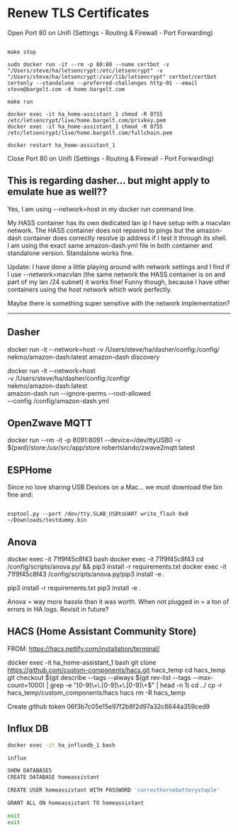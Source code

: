 # Renew TLS Certificates

Open Port 80 on Unifi (Settings - Routing & Firewall - Port Forwarding)

```shell

make stop

sudo docker run -it --rm -p 80:80 --name certbot -v "/Users/steve/ha/letsencrypt:/etc/letsencrypt" -v "/Users/steve/ha/letsencrypt:/var/lib/letsencrypt" certbot/certbot certonly --standalone --preferred-challenges http-01 --email steve@bargelt.com -d home.bargelt.com

make run

docker exec -it ha_home-assistant_1 chmod -R 0755 /etc/letsencrypt/live/home.bargelt.com/privkey.pem
docker exec -it ha_home-assistant_1 chmod -R 0755 /etc/letsencrypt/live/home.bargelt.com/fullchain.pem

docker restart ha_home-assistant_1

```

Close Port 80 on Unifi (Settings - Routing & Firewall - Port Forwarding)


## This is regarding dasher... but might apply to emulate hue as well??


Yes, I am using --network=host in my docker run command line.

My HASS container has its own dedicated lan ip I have setup with a macvlan network. The HASS container does not repsond to pings but the amazon-dash container does correctly resolve ip address if I test it through its shell. I am using the exact same amazon-dash.yml file in both container and standalone version. Standalone works fine.

Update: I have done a little playing around with network settings and I find if I use --network=macvlan (the same network the HASS container is on and part of my lan /24 subnet) it works fine! Funny though, because I have other containers using the host network which work perfectly.

Maybe there is something super sensitive with the network implementation?

------

## Dasher

docker run -it --network=host -v /Users/steve/ha/dasher/config:/config/ nekmo/amazon-dash:latest amazon-dash discovery


docker run -it --network=host \
             -v /Users/steve/ha/dasher/config:/config/ \
             nekmo/amazon-dash:latest \
             amazon-dash run --ignore-perms --root-allowed \
                             --config /config/amazon-dash.yml


## OpenZwave MQTT

docker run --rm -it -p 8091:8091 --device=/dev/ttyUSB0 -v $(pwd)/store:/usr/src/app/store robertslando/zwave2mqtt:latest

## ESPHome

Since no love sharing USB Devices on a Mac... we must download the bin fine and:

```shell

esptool.py --port /dev/tty.SLAB_USBtoUART write_flash 0x0 ~/Downloads/testdummy.bin

```

## Anova

docker exec -it 71f9f45c8f43 bash
docker exec -it 71f9f45c8f43 cd /config/scripts/anova.py/ && pip3 install -r requirements.txt
docker exec -it 71f9f45c8f43 /config/scripts/anova.py/pip3 install -e .

pip3 install -r requirements.txt
pip3 install -e .

Anova = way more hassle than it was worth. When not plugged in = a ton of errors in HA logs. Revisit in future?

## HACS (Home Assistant Community Store)

FROM:
https://hacs.netlify.com/installation/terminal/

docker exec -it ha_home-assistant_1 bash
git clone https://github.com/custom-components/hacs.git hacs_temp
cd hacs_temp
git checkout $(git describe --tags --always $(git rev-list --tags --max-count=1000) | grep -e "[0-9]\+\.[0-9]\+\.[0-9]\+$" | head -n 1)
cd ../
cp -r hacs_temp/custom_components/hacs hacs
rm -R hacs_temp

Create github token
06f3b7c05e15e97f2b8f2d97a32c8644a359ced9

<!-- ## Alexa Media Player

Now in HACS

docker exec -it ha_home-assistant_1 bash

git clone https://github.com/custom-components/alexa_media_player.git -->

## Influx DB


```bash
docker exec -it ha_influxdb_1 bash

influx

SHOW DATABASES
CREATE DATABASE homeassistant

CREATE USER homeassistant WITH PASSWORD 'correcthorsebatterystaple'

GRANT ALL ON homeassistant TO homeassistant

exit
exit
```